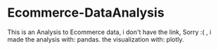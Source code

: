 # Ecommerce-DataAnalysis
This is an Analysis to Ecommerce data, i don't have the link, Sorry :( ,
i made the analysis with: pandas.
the visualization with: plotly.
